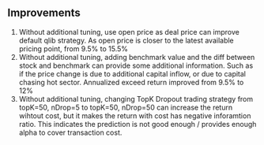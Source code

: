 ## Improvements
1. Without additional tuning, use open price as deal price can improve default qlib strategy. As open price is closer to the latest available pricing point, from 9.5% to 15.5%
2. Without additional tuning, adding benchmark value and the diff between stock and benchmark can provide some additional information. Such as if the price change is due to additional capital inflow, or due to capital chasing hot sector. Annualized exceed return improved from 9.5% to 12%
3. Without additional tuning, changing TopK Dropout trading strategy from topK=50, nDrop=5 to topK=50, nDrop=50 can increase the return wihtout cost, but it makes the return with cost has negative inforamtion ratio. This indicates the prediction is not good enough / provides enough alpha to cover transaction cost.
